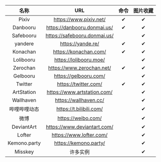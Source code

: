 |     名称     |              URL               | 命令 | 图片收藏 |
| :----------: | :----------------------------: | :--: | :------: |
|    Pixiv     |    <https://www.pixiv.net/>    |  ✔   |    ✔     |
|   Danbooru   | <https://danbooru.donmai.us/>  |  ✔   |    ✔     |
|  Safebooru   | <https://safebooru.donmai.us/> |      |    ✔     |
|   yandere    |      <https://yande.re/>       |  ✔   |    ✔     |
|   Konachan   |    <https://konachan.com/>     |  ✔   |    ✔     |
|  Lolibooru   |    <https://lolibooru.moe/>    |      |    ✔     |
|   Zerochan   |  <https://www.zerochan.net/>   |  ✔   |    ✔     |
|   Gelbooru   |    <https://gelbooru.com/>     |      |    ✔     |
|   Twitter    |     <https://twitter.com/>     |  ✔   |    ✔     |
|  ArtStation  | <https://www.artstation.com/>  |      |    ✔     |
|  Wallhaven   |    <https://wallhaven.cc/>     |      |    ✔     |
| 哔哩哔哩动态 |   <https://t.bilibili.com/>    |      |    ✔     |
|     微博     |      <https://weibo.com/>      |      |    ✔     |
|  DeviantArt  | <https://www.deviantart.com/>  |      |    ✔     |
|    Lofter    |   <https://www.lofter.com/>    |      |    ✔     |
| Kemono.party |    <https://kemono.party/>     |      |    ✔     |
|   Misskey    |            许多实例            |      |    ✔     |
